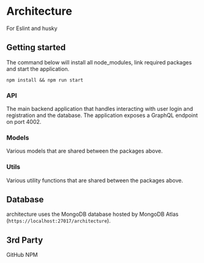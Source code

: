 # Architecture
For Eslint and husky
## Getting started

The command below will install all node_modules, link required packages and start the application.

`npm install && npm run start`

### API
The main backend application that handles interacting with user login and registration and the database. The application exposes a GraphQL endpoint on port 4002.

### Models
Various models that are shared between the packages above.

### Utils
Various utility functions that are shared between the packages above.
## Database
architecture uses the MongoDB database hosted by MongoDB Atlas (`https://localhost:27017/architecture`).

## 3rd Party 
GitHub
NPM